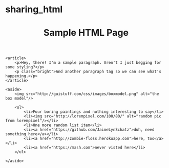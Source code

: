 sharing_html
============

<!DOCTYPE html>
<html lang="en">

<head>
	<title>Ha, ha, simple index.html</title>
	<meta charset="utf-8">
	<link rel="stylesheet" href="stylesheet.css">
</head>
<body>
	<header>
		<h1 class="bright">Sample HTML Page</h1>
	</header>

	<article>
		<p>Hey, there! I'm a sample paragraph. Aren't I just begging for some styling?</p>
		<p class="bright">And another paragraph tag so we can see what's happening.</p>
	</article>

<nav>

	<aside>
		<img src="http://guistuff.com/css/images/boxmodel.png" alt="the box model"/>

		<ul>
			<li>Four boring paintings and nothing interesting to say</li>
			<li><img src="http://lorempixel.com/100/80/" alt="random pic from lorempixel"/></li>
			<li>One more random list item</li>
			<li><a href="https://github.com/JaimeLynSchatz">duh, need something here</a></li>
			<li><a href="http://zombie-floss.herokuapp.com">here, too</a></li>
			<li><a href="https://mash.com">never visted here</li>
		</ul>

	</aside>
</nav>

</body>
</html>
